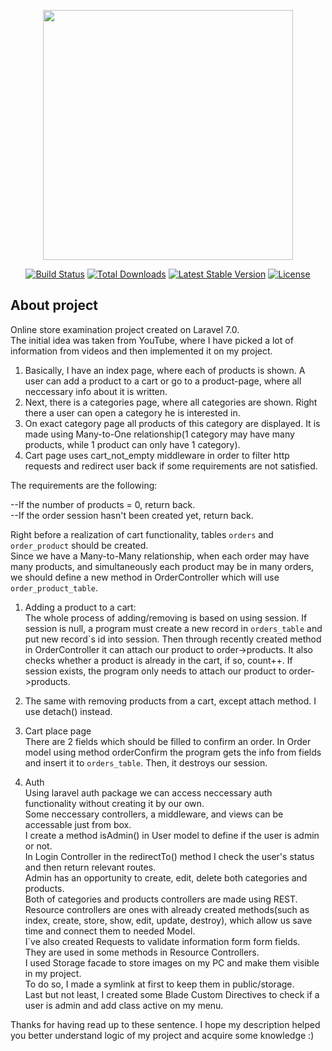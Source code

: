 <p align="center"><img src="https://res.cloudinary.com/dtfbvvkyp/image/upload/v1566331377/laravel-logolockup-cmyk-red.svg" width="400"></p>

<p align="center">
<a href="https://travis-ci.org/laravel/framework"><img src="https://travis-ci.org/laravel/framework.svg" alt="Build Status"></a>
<a href="https://packagist.org/packages/laravel/framework"><img src="https://poser.pugx.org/laravel/framework/d/total.svg" alt="Total Downloads"></a>
<a href="https://packagist.org/packages/laravel/framework"><img src="https://poser.pugx.org/laravel/framework/v/stable.svg" alt="Latest Stable Version"></a>
<a href="https://packagist.org/packages/laravel/framework"><img src="https://poser.pugx.org/laravel/framework/license.svg" alt="License"></a>
</p>

## About project

Online store examination project created on Laravel 7.0.<br>
The initial idea was taken from YouTube, where I have picked a lot of information from videos and then implemented it on my project.<br>

1. Basically, I have an index page, where each of products is shown.
   A user can add a product to a cart or go to a product-page, where all neccessary info about it is written.
2. Next, there is a categories page, where all categories are shown.
   Right there a user can open a category he is interested in.
3. On exact category page all products of this category are displayed.
   It is made using Many-to-One relationship(1 category may have many products, while 1 product can only have 1 category).
4. Cart page uses cart_not_empty middleware in order to filter http requests and redirect user back if some requirements are not satisfied.
   
The requirements are the following:<br>

   --If the number of products = 0, return back. <br>
   --If the order session hasn't been created yet, return back. <br>

   Right before a realization of cart functionality, tables `orders` and `order_product` should be created. <br>
   Since we have a Many-to-Many relationship, when each order may have many products, and simultaneously each product may be in many orders, we should define a new method in OrderController which will use `order_product_table`. 
   
   1. Adding a product to a cart: <br>
   The whole process of adding/removing is based on using session. 
   If session is null, a program must create a new record in `orders_table` and put new record`s id into session.
   Then through recently created method in OrderController it can attach our product to order->products.
   It also checks whether a product is already in the cart, if so, count++.
   If session exists, the program only needs to attach our product to order->products.
   
   2. The same with removing products from a cart, except attach method. I use detach() instead. <br>
   
   3. Cart place page <br>
   There are 2 fields which should be filled to confirm an order. 
   In Order model using method orderConfirm the program gets the info from fields and insert it to `orders_table`.
   Then, it destroys our session.

5. Auth<br>
   Using laravel auth package we can access neccessary auth functionality without creating it by our own. <br>
   Some neccessary controllers, a middleware, and views can be accessable just from box.<br>
   I create a method isAdmin() in User model to define if the user is admin or not.<br>
   In Login Controller in the redirectTo() method I check the user's status and then return relevant routes.<br>
   Admin has an opportunity to create, edit, delete both categories and products.<br>
   Both of categories and products controllers are made using REST.<br>
   Resource controllers are ones with already created methods(such as index, create, store, show, edit, update, destroy), which allow us save time and connect them to needed Model. <br>
   I`ve also created Requests to validate information form form fields. <br>
   They are used in some methods in Resource Controllers.<br>
   I used Storage facade to store images on my PC and make them visible in my project.<br>
   To do so, I made a symlink at first to keep them in public/storage.<br>
   Last but not least, I created some Blade Custom Directives to check if a user is admin and add class active on my menu.<br>

Thanks for having read up to these sentence. I hope my description helped you better understand logic of my project and acquire some knowledge :)
